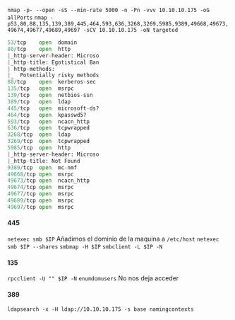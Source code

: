 `nmap -p- --open -sS --min-rate 5000 -n -Pn -vvv 10.10.10.175 -oG allPorts`
`nmap -p53,80,88,135,139,389,445,464,593,636,3268,3269,5985,9389,49668,49673,49674,49677,49689,49697 -sCV 10.10.10.175 -oN targeted`
 ``` python
53/tcp    open  domain       
80/tcp    open  http         
|_http-server-header: Microso
|_http-title: Egotistical Ban
| http-methods: 
|_  Potentially risky methods
88/tcp    open  kerberos-sec 
135/tcp   open  msrpc        
139/tcp   open  netbios-ssn  
389/tcp   open  ldap         
445/tcp   open  microsoft-ds?
464/tcp   open  kpasswd5?
593/tcp   open  ncacn_http   
636/tcp   open  tcpwrapped
3268/tcp  open  ldap         
3269/tcp  open  tcpwrapped
5985/tcp  open  http         
|_http-server-header: Microso
|_http-title: Not Found
9389/tcp  open  mc-nmf       
49668/tcp open  msrpc        
49673/tcp open  ncacn_http   
49674/tcp open  msrpc        
49677/tcp open  msrpc        
49689/tcp open  msrpc        
49697/tcp open  msrpc        
 ```


#### 445
`netexec smb $IP`
Añadimos el dominio de la maquina a `/etc/host`
`netexec smb $IP --shares`
`smbmap -H $IP`
`smbclient -L $IP -N`


#### 135
`rpcclient -U "" $IP -N`
	`enumdomusers` No nos deja acceder


#### 389
`ldapsearch -x -H ldap://10.10.10.175 -s base namingcontexts`

